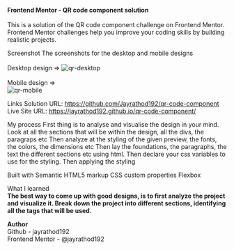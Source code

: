 <b>Frontend Mentor - QR code component solution </b><br/><br/>
This is a solution of the QR code component challenge on Frontend Mentor. <Br/>
Frontend Mentor challenges help you improve your coding skills by building realistic projects.

Screenshot
The screenshots for the desktop and mobile designs <br/><br/>
Desktop design =>  ![qr-desktop](https://user-images.githubusercontent.com/13404444/169759922-c083252d-b086-49eb-807c-bf2c4a7276c1.png) <br/><br/>
Mobile design => <br/>![qr-mobile](https://user-images.githubusercontent.com/13404444/169759939-7c67c0e1-5c57-444e-b1d6-9a4f48ced283.png)

Links
Solution URL: https://github.com/Jayrathod192/qr-code-component <br/>
Live Site URL: https://jayrathod192.github.io/qr-code-component/ <br/>

My process
First thing is to analyse and visualise the design in your mind. Look at all the sections that will be within the design, all the divs, the paragraps etc Then analyze at the styling of the given preview, the fonts, the colors, the dimensions etc Then lay the foundations, the paragraphs, the text the different sections etc using html. Then declare your css variables to use for the styling. Then applying the styling

Built with
Semantic HTML5 markup
CSS custom properties
Flexbox

What I learned <br/>
<strong>The best way to come up with good designs, is to first analyze the project and visualize it.
Break down the project into different sections, identifying all the tags that will be used. </strong>

<b>Author </b><br/>
Github - jayrathod192 <br/>
Frontend Mentor - @jayrathod192
